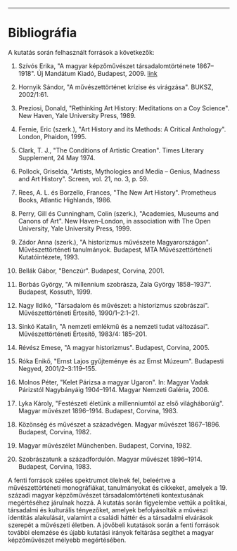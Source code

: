 --------------
# Bibliográfia

A kutatás során felhasznált források a következők:

1. Szívós Erika, "A magyar képzőművészet társadalomtörténete 1867–1918". Új Mandátum Kiadó, Budapest, 2009. [link](https://mek.oszk.hu/21100/21153/21153.pdf)

2. Hornyik Sándor, "A művészettörténet krízise és virágzása". BUKSZ, 2002/1:61. 

3. Preziosi, Donald, "Rethinking Art History: Meditations on a Coy Science". New Haven, Yale University Press, 1989.

4. Fernie, Eric (szerk.), "Art History and its Methods: A Critical Anthology". London, Phaidon, 1995.

5. Clark, T. J., "The Conditions of Artistic Creation". Times Literary Supplement, 24 May 1974.

6. Pollock, Griselda, "Artists, Mythologies and Media – Genius, Madness and Art History". Screen, vol. 21, no. 3, p. 59.

7. Rees, A. L. és Borzello, Frances, "The New Art History". Prometheus Books, Atlantic Highlands, 1986.

8. Perry, Gill és Cunningham, Colin (szerk.), "Academies, Museums and Canons of Art". New Haven–London, in association with The Open University, Yale University Press, 1999.

9. Zádor Anna (szerk.), "A historizmus művészete Magyarországon". Művészettörténeti tanulmányok. Budapest, MTA Művészettörténeti Kutatóintézete, 1993.

10. Bellák Gábor, "Benczúr". Budapest, Corvina, 2001.

11. Borbás György, "A millennium szobrásza, Zala György 1858–1937". Budapest, Kossuth, 1999.

12. Nagy Ildikó, "Társadalom és művészet: a historizmus szobrászai". Művészettörténeti Értesítő, 1990/1–2:1–21.

13. Sinkó Katalin, "A nemzeti emlékmű és a nemzeti tudat változásai". Művészettörténeti Értesítő, 1983/4: 185–201.

14. Révész Emese, "A magyar historizmus". Budapest, Corvina, 2005.

15. Róka Enikő, "Ernst Lajos gyűjteménye és az Ernst Múzeum". Budapesti Negyed, 2001/2–3:119–155.

16. Molnos Péter, "Kelet Párizsa a magyar Ugaron". In: Magyar Vadak Párizstól Nagybányáig 1904–1914. Magyar Nemzeti Galéria, 2006.

17. Lyka Károly, "Festészeti életünk a millenniumtól az első világháborúig". Magyar művészet 1896–1914. Budapest, Corvina, 1983.

18. Közönség és művészet a századvégen. Magyar művészet 1867–1896. Budapest, Corvina, 1982.

19. Magyar művészélet Münchenben. Budapest, Corvina, 1982.

20. Szobrászatunk a századfordulón. Magyar művészet 1896–1914. Budapest, Corvina, 1983.

A fenti források széles spektrumot ölelnek fel, beleértve a művészettörténeti monográfiákat, tanulmányokat és cikkeket, amelyek a 19. századi magyar képzőművészet társadalomtörténeti kontextusának megértéséhez járulnak hozzá. A kutatás során figyelembe vettük a politikai, társadalmi és kulturális tényezőket, amelyek befolyásolták a művészi identitás alakulását, valamint a családi háttér és a társadalmi elvárások szerepét a művészeti életben. A jövőbeli kutatások során a fenti források további elemzése és újabb kutatási irányok feltárása segíthet a magyar képzőművészet mélyebb megértésében.
